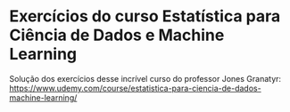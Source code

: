 # Exercícios do curso Estatística para Ciência de Dados e Machine Learning

Solução dos exercícios desse incrível curso do professor Jones Granatyr:
https://www.udemy.com/course/estatistica-para-ciencia-de-dados-machine-learning/
